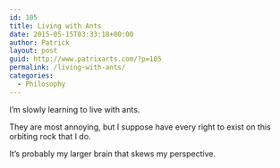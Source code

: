 ```yaml
---
id: 105
title: Living with Ants
date: 2015-05-15T03:33:18+00:00
author: Patrick
layout: post
guid: http://www.patrixarts.com/?p=105
permalink: /living-with-ants/
categories:
  - Philosophy
---
```

I&#8217;m slowly learning to live with ants.

They are most annoying, but I suppose have every right to exist on this orbiting rock that I do.

It&#8217;s probably my larger brain that skews my perspective.